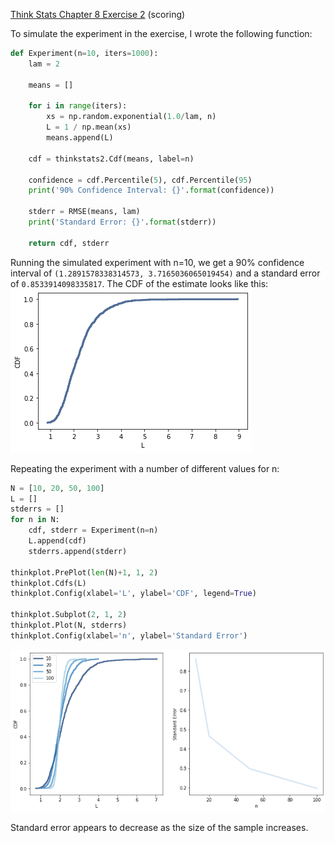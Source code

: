 [Think Stats Chapter 8 Exercise 2](http://greenteapress.com/thinkstats2/html/thinkstats2009.html#toc77) (scoring)

To simulate the experiment in the exercise, I wrote the following function:

```python
def Experiment(n=10, iters=1000):
    lam = 2

    means = []

    for i in range(iters):
        xs = np.random.exponential(1.0/lam, n)
        L = 1 / np.mean(xs)
        means.append(L)

    cdf = thinkstats2.Cdf(means, label=n)

    confidence = cdf.Percentile(5), cdf.Percentile(95)
    print('90% Confidence Interval: {}'.format(confidence))

    stderr = RMSE(means, lam)
    print('Standard Error: {}'.format(stderr))

    return cdf, stderr
```

Running the simulated experiment with n=10, we get a 90% confidence interval of `(1.2891578338314573, 3.7165036065019454)` and a standard error of `0.8533914098335817`. The CDF of the estimate looks like this:
![cdf 1](images/8_2_cdf_1.png)

Repeating the experiment with a number of different values for n:
```python
N = [10, 20, 50, 100]
L = []
stderrs = []
for n in N:
    cdf, stderr = Experiment(n=n)
    L.append(cdf)
    stderrs.append(stderr)

thinkplot.PrePlot(len(N)+1, 1, 2)
thinkplot.Cdfs(L)
thinkplot.Config(xlabel='L', ylabel='CDF', legend=True)

thinkplot.Subplot(2, 1, 2)
thinkplot.Plot(N, stderrs)
thinkplot.Config(xlabel='n', ylabel='Standard Error')
```
![fig 2](images/8_2_fig_2.png)

Standard error appears to decrease as the size of the sample increases.
